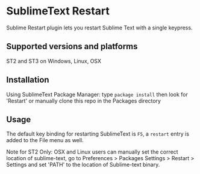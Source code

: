 SublimeText Restart
===================

Sublime Restart plugin lets you restart Sublime Text with a single keypress.


Supported versions and platforms
--------------------------------
ST2 and ST3 on Windows, Linux, OSX


Installation
------------
Using SublimeText Package Manager:
type `package install` then look for 'Restart' or manually clone this repo in the Packages directory


Usage
-----
The default key binding for restarting SublimeText is `F5`, a `restart` entry is added to the File menu as well.

Note for ST2 Only:
OSX and Linux users can manually set the correct location of sublime-text,
go to Preferences > Packages Settings > Restart > Settings and set 'PATH' to the location of Sublime-text binary.

